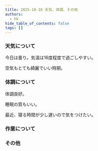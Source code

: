 ```yaml
---
title: 2025-10-18 天気、体調、その他
authors:
  - hk
hide_table_of_contents: false
tags: []
---
```

### 天気について

今日は曇り。気温は16度程度で過ごしやすい。

空気もとても綺麗でいい時期。

<!-- truncate -->


### 体調について

体調良好。

睡眠の質もいい。

最近、寝る時間が少し遅いので気をつけたい。

### 作業について


### その他

